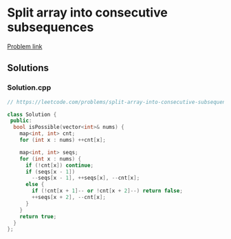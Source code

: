 # Split array into consecutive subsequences

[Problem link](https://leetcode.com/problems/split-array-into-consecutive-subsequences)

## Solutions


### Solution.cpp
```cpp
// https://leetcode.com/problems/split-array-into-consecutive-subsequences

class Solution {
 public:
  bool isPossible(vector<int>& nums) {
    map<int, int> cnt;
    for (int x : nums) ++cnt[x];

    map<int, int> seqs;
    for (int x : nums) {
      if (!cnt[x]) continue;
      if (seqs[x - 1])
        --seqs[x - 1], ++seqs[x], --cnt[x];
      else {
        if (!cnt[x + 1]-- or !cnt[x + 2]--) return false;
        ++seqs[x + 2], --cnt[x];
      }
    }
    return true;
  }
};
```